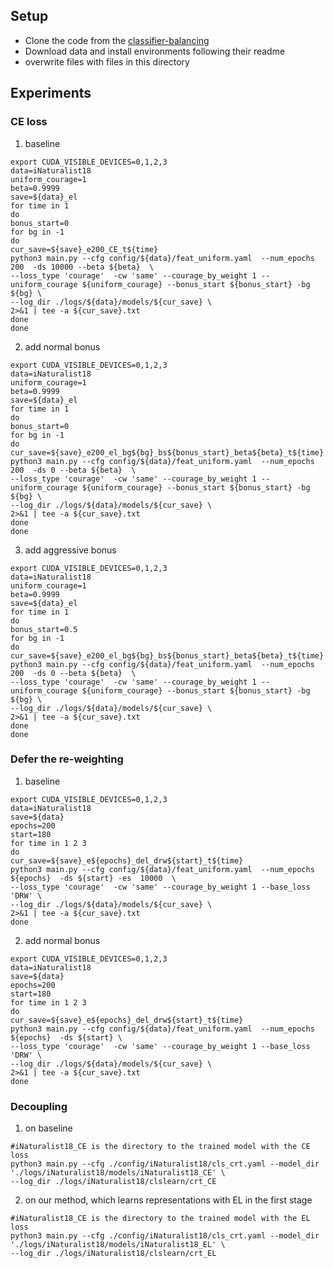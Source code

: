 ## Setup
* Clone the code from the [classifier-balancing](https://github.com/facebookresearch/classifier-balancing)
* Download data and install environments following their readme
* overwrite files with files in this directory
## Experiments
### CE loss
1. baseline
```
export CUDA_VISIBLE_DEVICES=0,1,2,3
data=iNaturalist18
uniform_courage=1
beta=0.9999
save=${data}_el
for time in 1
do
bonus_start=0
for bg in -1
do
cur_save=${save}_e200_CE_t${time}
python3 main.py --cfg config/${data}/feat_uniform.yaml  --num_epochs 200  -ds 10000 --beta ${beta}  \
--loss_type 'courage'  -cw 'same' --courage_by_weight 1 --uniform_courage ${uniform_courage} --bonus_start ${bonus_start} -bg ${bg} \
--log_dir ./logs/${data}/models/${cur_save} \
2>&1 | tee -a ${cur_save}.txt
done
done
```
2. add normal bonus
```
export CUDA_VISIBLE_DEVICES=0,1,2,3
data=iNaturalist18
uniform_courage=1
beta=0.9999
save=${data}_el
for time in 1
do
bonus_start=0
for bg in -1
do
cur_save=${save}_e200_el_bg${bg}_bs${bonus_start}_beta${beta}_t${time}
python3 main.py --cfg config/${data}/feat_uniform.yaml  --num_epochs 200  -ds 0 --beta ${beta}  \
--loss_type 'courage'  -cw 'same' --courage_by_weight 1 --uniform_courage ${uniform_courage} --bonus_start ${bonus_start} -bg ${bg} \
--log_dir ./logs/${data}/models/${cur_save} \
2>&1 | tee -a ${cur_save}.txt
done
done
```
3. add aggressive bonus
```
export CUDA_VISIBLE_DEVICES=0,1,2,3
data=iNaturalist18
uniform_courage=1
beta=0.9999
save=${data}_el
for time in 1
do
bonus_start=0.5
for bg in -1
do
cur_save=${save}_e200_el_bg${bg}_bs${bonus_start}_beta${beta}_t${time}
python3 main.py --cfg config/${data}/feat_uniform.yaml  --num_epochs 200  -ds 0 --beta ${beta}  \
--loss_type 'courage'  -cw 'same' --courage_by_weight 1 --uniform_courage ${uniform_courage} --bonus_start ${bonus_start} -bg ${bg} \
--log_dir ./logs/${data}/models/${cur_save} \
2>&1 | tee -a ${cur_save}.txt
done
done
```
### Defer the re-weighting

1. baseline
```
export CUDA_VISIBLE_DEVICES=0,1,2,3 
data=iNaturalist18
save=${data}
epochs=200
start=180
for time in 1 2 3
do
cur_save=${save}_e${epochs}_del_drw${start}_t${time}
python3 main.py --cfg config/${data}/feat_uniform.yaml  --num_epochs ${epochs}  -ds ${start} -es  10000  \
--loss_type 'courage'  -cw 'same' --courage_by_weight 1 --base_loss 'DRW' \
--log_dir ./logs/${data}/models/${cur_save} \
2>&1 | tee -a ${cur_save}.txt
done
```      
2. add normal bonus
```
export CUDA_VISIBLE_DEVICES=0,1,2,3 
data=iNaturalist18
save=${data}
epochs=200
start=180
for time in 1 2 3
do
cur_save=${save}_e${epochs}_del_drw${start}_t${time}
python3 main.py --cfg config/${data}/feat_uniform.yaml  --num_epochs ${epochs}  -ds ${start} \
--loss_type 'courage'  -cw 'same' --courage_by_weight 1 --base_loss 'DRW' \
--log_dir ./logs/${data}/models/${cur_save} \
2>&1 | tee -a ${cur_save}.txt
done
```   

### Decoupling
1. on baseline
```
#iNaturalist18_CE is the directory to the trained model with the CE loss
python3 main.py --cfg ./config/iNaturalist18/cls_crt.yaml --model_dir './logs/iNaturalist18/models/iNaturalist18_CE' \
--log_dir ./logs/iNaturalist18/clslearn/crt_CE
```
2. on our method, which learns representations with EL in the first stage
```
#iNaturalist18_CE is the directory to the trained model with the EL loss
python3 main.py --cfg ./config/iNaturalist18/cls_crt.yaml --model_dir './logs/iNaturalist18/models/iNaturalist18_EL' \
--log_dir ./logs/iNaturalist18/clslearn/crt_EL
```
